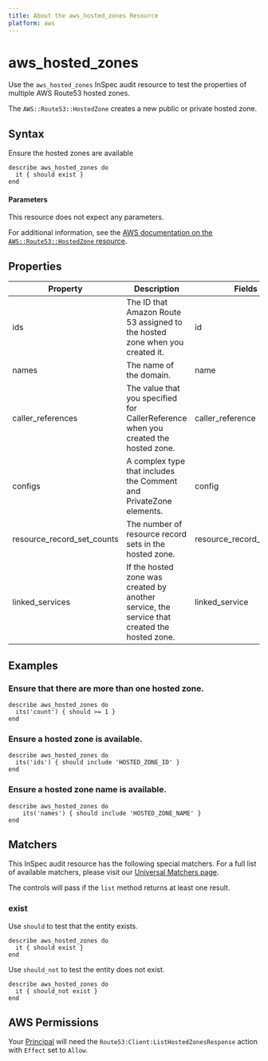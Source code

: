 ```yaml
---
title: About the aws_hosted_zones Resource
platform: aws
---
```


# aws_hosted_zones

Use the `aws_hosted_zones` InSpec audit resource to test the properties of multiple AWS Route53 hosted zones.

The `AWS::Route53::HostedZone` creates a new public or private hosted zone.

## Syntax

Ensure the hosted zones are available

    describe aws_hosted_zones do
      it { should exist }
    end

#### Parameters

This resource does not expect any parameters.

For additional information, see the [AWS documentation on the `AWS::Route53::HostedZone` resource](https://docs.aws.amazon.com/AWSCloudFormation/latest/UserGuide/aws-resource-route53-hostedzone.html).

## Properties

| Property | Description | Fields |
| --- | --- | --- |
| ids | The ID that Amazon Route 53 assigned to the hosted zone when you created it. | id |
| names | The name of the domain. | name |
| caller_references | The value that you specified for CallerReference when you created the hosted zone. | caller_reference |
| configs | A complex type that includes the Comment and PrivateZone elements. | config |
| resource_record_set_counts | The number of resource record sets in the hosted zone. | resource_record_set_count |
| linked_services | If the hosted zone was created by another service, the service that created the hosted zone. | linked_service |

## Examples

### Ensure that there are more than one hosted zone.

    describe aws_hosted_zones do
      its('count') { should >= 1 }
    end

### Ensure a hosted zone is available.

    describe aws_hosted_zones do
      its('ids') { should include 'HOSTED_ZONE_ID' }
    end

### Ensure a hosted zone name is available.

    describe aws_hosted_zones do
        its('names') { should include 'HOSTED_ZONE_NAME' }
    end

## Matchers

This InSpec audit resource has the following special matchers. For a full list of available matchers, please visit our [Universal Matchers page](https://www.inspec.io/docs/reference/matchers/).

The controls will pass if the `list` method returns at least one result.

### exist

Use `should` to test that the entity exists.

    describe aws_hosted_zones do
      it { should exist }
    end

Use `should_not` to test the entity does not exist.

    describe aws_hosted_zones do
      it { should_not exist }
    end

## AWS Permissions

Your [Principal](https://docs.aws.amazon.com/IAM/latest/UserGuide/intro-structure.html#intro-structure-principal) will need the `Route53:Client:ListHostedZonesResponse` action with `Effect` set to `Allow`.
